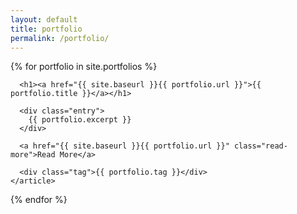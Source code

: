 ```yaml
---
layout: default
title: portfolio
permalink: /portfolio/
---
```


<div class="portfolio">
  {% for portfolio in site.portfolios %}
    <article class="portfolio {{ portfolio.tag }}">

      <h1><a href="{{ site.baseurl }}{{ portfolio.url }}">{{ portfolio.title }}</a></h1>

      <div class="entry">
        {{ portfolio.excerpt }}
      </div>

      <a href="{{ site.baseurl }}{{ portfolio.url }}" class="read-more">Read More</a>
      
      <div class="tag">{{ portfolio.tag }}</div>
    </article>
  {% endfor %}